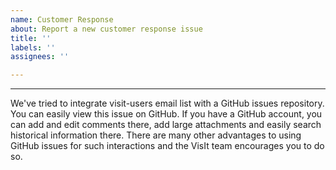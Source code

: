 ```yaml
---
name: Customer Response
about: Report a new customer response issue
title: ''
labels: ''
assignees: ''

---
```


---
We've tried to integrate visit-users email list with a GitHub issues repository. You can easily view this issue on GitHub. If you have a GitHub account, you can add and edit comments there, add large attachments and easily search historical information there. There are many other advantages to using GitHub issues for such interactions and the VisIt team encourages you to do so.
